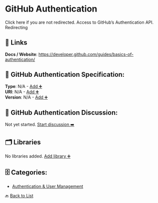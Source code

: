 # GitHub Authentication

Click here if you are not redirected. Access to GitHub’s Authentication API. Redirecting

##  🔗 Links
**Docs / Website**: https://developer.github.com/guides/basics-of-authentication/

## 🧬 GitHub Authentication Specification:
**Type**: N/A - [Add ➕](https://github.com/apis-list/apis-list/edit/main/apis/github-authentication/github-authentication.yaml)  
**URI**: N/A - [Add ➕](https://github.com/apis-list/apis-list/edit/main/apis/github-authentication/github-authentication.yaml)  
**Version**: N/A - [Add ➕](https://github.com/apis-list/apis-list/edit/main/apis/github-authentication/github-authentication.yaml)

## 💬 GitHub Authentication Discussion:
Not yet started. [Start discussion ➡️](https://github.com/apis-list/apis-list/discussions/new)

## 🗂️ Libraries

No libraries added. [Add library ➕](https://github.com/apis-list/apis-list/edit/main/apis/github-authentication/github-authentication.yaml)    


## 🗄️ Categories:
- [Authentication & User Management](https://github.com/apis-list/apis-list#authentication--user-management-)

🔙  [Back to List](https://github.com/apis-list/apis-list)
